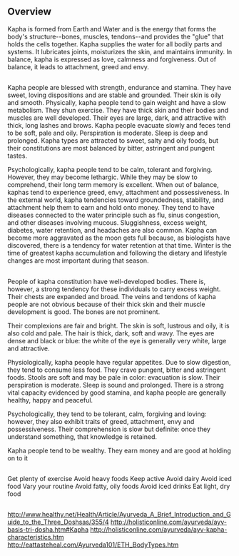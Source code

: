 ## Overview
Kapha is formed from Earth and Water and is the energy that forms the body's structure--bones, muscles, tendons--and provides the "glue" that holds the cells together. Kapha supplies the water for all bodily parts and systems. It lubricates joints, moisturizes the skin, and maintains immunity. In balance, kapha is expressed as love, calmness and forgiveness. Out of balance, it leads to attachment, greed and envy.

##
Kapha people are blessed with strength, endurance and stamina. They have sweet, loving dispositions and are stable and grounded. Their skin is oily and smooth. Physically, kapha people tend to gain weight and have a slow metabolism. They shun exercise. They have thick skin and their bodies and muscles are well developed. Their eyes are large, dark, and attractive with thick, long lashes and brows. Kapha people evacuate slowly and feces tend to be soft, pale and oily. Perspiration is moderate. Sleep is deep and prolonged. Kapha types are attracted to sweet, salty and oily foods, but their constitutions are most balanced by bitter, astringent and pungent tastes.

Psychologically, kapha people tend to be calm, tolerant and forgiving. However, they may become lethargic. While they may be slow to comprehend, their long term memory is excellent. When out of balance, kaphas tend to experience greed, envy, attachment and possessiveness. In the external world, kapha tendencies toward groundedness, stability, and attachment help them to earn and hold onto money. They tend to have diseases connected to the water principle such as flu, sinus congestion, and other diseases involving mucous. Sluggishness, excess weight, diabetes, water retention, and headaches are also common. Kapha can become more aggravated as the moon gets full because, as biologists have discovered, there is a tendency for water retention at that time. Winter is the time of greatest kapha accumulation and following the dietary and lifestyle changes are most important during that season.

## 
People of kapha constitution have well-developed bodies. There is, however, a strong tendency for these individuals to carry excess weight. Their chests are expanded and broad. The veins and tendons of kapha people are not obvious because of their thick skin and their muscle development is good. The bones are not prominent.

Their complexions are fair and bright. The skin is soft, lustrous and oily, it is also cold and pale. The hair is thick, dark, soft and wavy. The eyes are dense and black or blue: the white of the eye is generally very white, large and attractive.

Physiologically, kapha people have regular appetites. Due to slow digestion, they tend to consume less food. They crave pungent, bitter and astringent foods. Stools are soft and may be pale in color: evacuation is slow. Their perspiration is moderate. Sleep is sound and prolonged. There is a strong vital capacity evidenced by good stamina, and kapha people are generally healthy, happy and peaceful.

Psychologically, they tend to be tolerant, calm, forgiving and loving: however, they also exhibit traits of greed, attachment, envy and possessiveness. Their comprehension is slow but definite: once they understand something, that knowledge is retained.

Kapha people tend to be wealthy. They earn money and are good at holding on to it

##
Get plenty of exercise
Avoid heavy foods
Keep active
Avoid dairy
Avoid iced food
Vary your routine
Avoid fatty, oily foods
Avoid iced drinks
Eat light, dry food

##
http://www.healthy.net/Health/Article/Ayurveda_A_Brief_Introduction_and_Guide_to_the_Three_Doshsas/355/4
http://holisticonline.com/ayurveda/ayv-basis-tri-dosha.htm#Kapha
http://holisticonline.com/ayurveda/ayv-kapha-characteristics.htm
http://eattasteheal.com/Ayurveda101/ETH_BodyTypes.htm